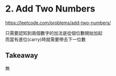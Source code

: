 # 2. Add Two Numbers

<https://leetcode.com/problems/add-two-numbers/>

只需要認知到兩個數字的加法是從個位數開始加起  
而當有進位(carry)時就需要帶去下一位數

## Takeaway

無
